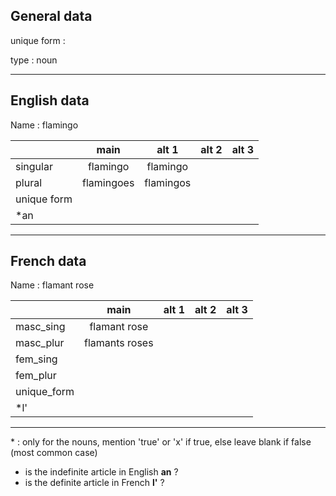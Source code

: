 ## General data

unique form :

type : noun

---

## English data

Name : flamingo

|             |    main    |   alt 1   | alt 2 | alt 3 |
| :---------- | :--------: | :-------: | :---: | ----- |
| singular    |  flamingo  | flamingo  |       |       |
| plural      | flamingoes | flamingos |       |       |
| unique form |            |           |       |       |
| \*an        |            |           |       |       |

---

## French data

Name : flamant rose

|             |      main      | alt 1 | alt 2 | alt 3 |
| :---------- | :------------: | :---: | :---: | :---: |
| masc_sing   |  flamant rose  |       |       |       |
| masc_plur   | flamants roses |       |       |       |
| fem_sing    |                |       |       |       |
| fem_plur    |                |       |       |       |
| unique_form |                |       |       |       |
| \*l'        |                |       |       |       |

---

\* : only for the nouns, mention 'true' or 'x' if true, else leave blank if false (most common case)

- is the indefinite article in English **an** ?
- is the definite article in French **l'** ?
